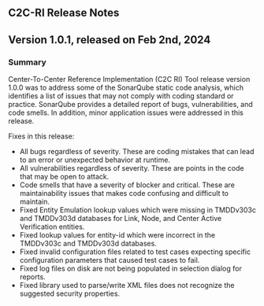 C2C-RI Release Notes
----------------------------

Version 1.0.1, released on Feb 2nd, 2024
----------------------------------------

### **Summary**
Center-To-Center Reference Implementation (C2C RI) Tool release version 1.0.0 was
to address some of the SonarQube static code analysis, which identifies a list of issues
that may not comply with coding standard or practice. SonarQube provides a detailed
report of bugs, vulnerabilities, and code smells. In addition, minor application issues
were addressed in this release.

Fixes in this release:
- All bugs regardless of severity. These are coding mistakes that can lead to an
error or unexpected behavior at runtime.
- All vulnerabilities regardless of severity. These are points in the code that may be
open to attack.
- Code smells that have a severity of blocker and critical. These are maintainability
issues that makes code confusing and difficult to maintain.
- Fixed Entity Emulation lookup values which were missing in TMDDv303c and
TMDDv303d databases for Link, Node, and Center Active Verification entities.
- Fixed lookup values for entity-id which were incorrect in the TMDDv303c and
TMDDv303d databases.
- Fixed invalid configuration files related to test cases expecting specific
configuration parameters that caused test cases to fail.
- Fixed log files on disk are not being populated in selection dialog for reports.
- Fixed library used to parse/write XML files does not recognize the suggested
security properties.
